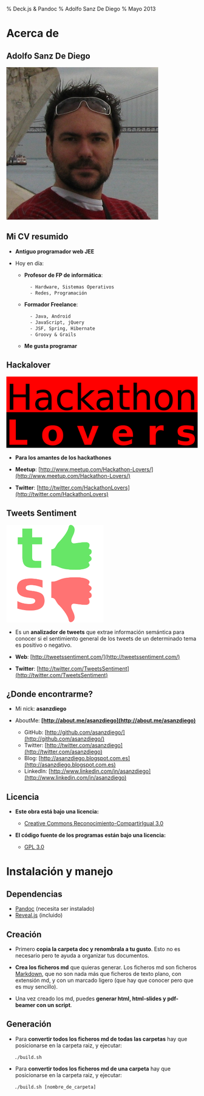 % Deck.js & Pandoc
% Adolfo Sanz De Diego
% Mayo 2013

# Acerca de

## Adolfo Sanz De Diego

![](../img/avatar-asanzdiego.png)

## Mi CV resumido

- **Antiguo programador web JEE**

- Hoy en día:

    - **Profesor de FP de informática**:

            - Hardware, Sistemas Operativos
            - Redes, Programación

    - **Formador Freelance**:

            - Java, Android
            - JavaScript, jQuery
            - JSF, Spring, Hibernate
            - Groovy & Grails

    - **Me gusta programar**

## Hackalover

![](../img/hackathon-lovers-logo.png)

- **Para los amantes de los hackathones**

- **Meetup**: [http://www.meetup.com/Hackathon-Lovers/](http://www.meetup.com/Hackathon-Lovers/)

- **Twitter**: [http://twitter.com/HackathonLovers](http://twitter.com/HackathonLovers)

## Tweets Sentiment

![](../img/tweets-sentiment-logo.png)

- Es un **analizador de tweets** que extrae información semántica para conocer
si el sentimiento general de los tweets de un determinado tema
es positivo o negativo.

- **Web**: [http://tweetssentiment.com/](http://tweetssentiment.com/)

- **Twitter**: [http://twitter.com/TweetsSentiment](http://twitter.com/TweetsSentiment)

## ¿Donde encontrarme?

- Mi nick: **asanzdiego**

- AboutMe: **[http://about.me/asanzdiego](http://about.me/asanzdiego)**

    - GitHub:   [http://github.com/asanzdiego/](http://github.com/asanzdiego/)
    - Twitter:  [http://twitter.com/asanzdiego](http://twitter.com/asanzdiego)
    - Blog:     [http://asanzdiego.blogspot.com.es](http://asanzdiego.blogspot.com.es)
    - LinkedIn: [http://www.linkedin.com/in/asanzdiego](http://www.linkedin.com/in/asanzdiego)

## Licencia

- **Este obra está bajo una licencia:**
    - [Creative Commons Reconocimiento-CompartirIgual 3.0](http://creativecommons.org/licenses/by-sa/3.0/es/)

- **El código fuente de los programas están bajo una licencia:**
    - [GPL 3.0](http://www.viti.es/gnu/licenses/gpl.html)

# Instalación y manejo

## Dependencias

- [Pandoc](http://johnmacfarlane.net/pandoc/) (necesita ser instalado)
- [Reveal.js](http://lab.hakim.se/reveal-js/#/) (incluido)

## Creación

- Primero **copia la carpeta doc y renombrala a tu gusto**. Esto no es necesario pero
  te ayuda a organizar tus documentos.

- **Crea los ficheros md** que quieras generar. Los ficheros md son ficheros
  [Markdown](http://es.wikipedia.org/wiki/Markdown), que no son nada más que
  ficheros de texto plano, con extensión md, y con un marcado ligero (que hay
  que conocer pero que es muy sencillo).

- Una vez creado los md, puedes **generar html, html-slides y pdf-beamer con un script**.

## Generación

- Para **convertir todos los ficheros md de todas las carpetas**
  hay que posicionarse en la carpeta raiz, y ejecutar:

~~~
   ./build.sh
~~~

- Para **convertir todos los ficheros md de una carpeta**
  hay que posicionarse en la carpeta raiz, y ejecutar:

~~~
   ./build.sh [nombre_de_carpeta]
~~~
